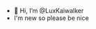 - 👋 Hi, I’m @LuxKaiwalker
- I'm new so please be nice

<!---
LuxKaiwalker/LuxKaiwalker is a ✨ special ✨ repository because its `README.md` (this file) appears on your GitHub profile.
You can click the Preview link to take a look at your changes.
--->
